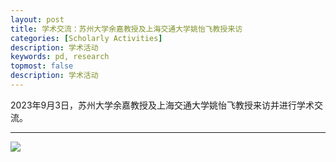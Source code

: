 ```yaml
---
layout: post
title: 学术交流：苏州大学余嘉教授及上海交通大学姚怡飞教授来访
categories: [Scholarly Activities]
description: 学术活动
keywords: pd, research
topmost: false
description: 学术活动
---
```


2023年9月3日，苏州大学余嘉教授及上海交通大学姚怡飞教授来访并进行学术交流。

---

![](/images/posts/academic/学术交流/230903学术交流.png )

